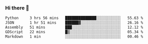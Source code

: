### Hi there 👋

<!--START_SECTION:waka-->

```txt
Python     3 hrs 56 mins   ██████████████░░░░░░░░░░░   55.63 %
JSON       1 hr 51 mins    ██████▓░░░░░░░░░░░░░░░░░░   26.16 %
Assembly   51 mins         ███░░░░░░░░░░░░░░░░░░░░░░   12.12 %
GDScript   22 mins         █▒░░░░░░░░░░░░░░░░░░░░░░░   05.34 %
Markdown   1 min           ░░░░░░░░░░░░░░░░░░░░░░░░░   00.46 %
```

<!--END_SECTION:waka-->
